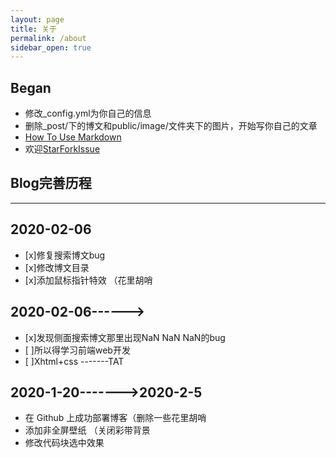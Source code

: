 ```yaml
---
layout: page
title: 关于
permalink: /about
sidebar_open: true
---
```


## Began

- 修改_config.yml为你自己的信息
- 删除_post/下的博文和public/image/文件夹下的图片，开始写你自己的文章
- [How To Use Markdown](https://fengwei2002.github.io/posts/%E6%96%B9%E6%B3%95/markdown%E4%BD%BF%E7%94%A8)
- 欢迎[Star](https://github.com/fengwei2002/fengwei2002.github.io)[Fork](https://github.com/fengwei2002/fengwei2002.github.io)[Issue](https://github.com/fengwei2002/fengwei2002.github.io)

## Blog完善历程

***

## 2020-02-06

- [x]修复搜索博文bug
- [x]修改博文目录
- [x]添加鼠标指针特效 （花里胡哨



## 2020-02-06------>

- [x]发现侧面搜索博文那里出现NaN NaN NaN的bug
- [ ]所以得学习前端web开发
- [ ]Xhtml+css  -------TAT

## 2020-1-20------->2020-2-5

- 在 Github 上成功部署博客（删除一些花里胡哨
- 添加非全屏壁纸  （关闭彩带背景
- 修改代码块选中效果  
